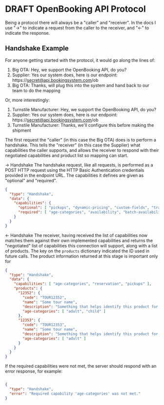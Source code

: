 # DRAFT OpenBooking API Protocol

Being a protocol there will always be a "caller" and "receiver". In the docs I use "->" to indicate a request from the caller to the receiver, and "<-" to indicate the response.


## Handshake Example

For anyone getting started with the protocol, it would go along the lines of:

1. Big OTA: Hey, we support the OpenBooking API, do you?
2. Supplier: Yes our system does, here is our endpoint: https://secret@api.bookingsystem.com/ob
3. Big OTA: Thanks, will plug this into the system and hand back to our team to do the mapping

Or, more interestingly:

1. Turnstile Manufacturer: Hey, we support the OpenBooking API, do you?
2. Supplier: Yes our system does, here is our endpoint: https://secret@api.bookingsystem.com/ob
3. Turnstile Manufacturer: Thanks, we'll configure this before making the shipment

The first request the "caller" (in this case the Big OTA) does is to perform a handshake. This tells the "receiver" (in this case the Supplier) what capabilities the caller supports, and allows the receiver to respond with their negotiated capabilities and product list so mapping can start.

-> Handshake
The handshake request, like all requests, is performed as a POST HTTP request using the HTTP Basic Authentication credentials provided in the endpoint URL. The capabilities it defines are given as "optional" and "required".

```json
{
  "type": "Handshake",
  "data": {
    "capabilities": {
      "optional": [ "pickups", "dynamic-pricing", "custom-fields", "travelconnect/content" ],
      "required": [ "age-categories", "availability", "batch-availability", "reservation" ]
    }
  }
}
```

<- Handshake
The receiver, having received the list of capabilities now matches them against their own implemented capabilities and returns the "negotiated" list of capabilities this connection will support, along with a list of products. The key on the `products` dictionary indicated the ID used in future calls. The product information returned at this stage is important only for 

```json
{
  "type": "Handshake",
  "data": {
    "capabilities": [ "age-categories", "reservation", "pickups" ],
    "products": {
      "12352": {
        "code": "TOUR12352",
        "name": "Some tour name",
        "description": "Something that helps identify this product for mapping",
        "age-categories": [ "adult", "child" ]
      },
      "12353": {
        "code": "TOUR12353",
        "name": "Some tour name",
        "description": "Something that helps identify this product for mapping",
        "age-categories": [ "adult" ]
      }
    }
  }
}
```

If the required capabilities were not met, the server should respond with an error response, for example:

```json

{
  "type": "Handshake",
  "error": "Required capability 'age-categories' was not met."
}
```

